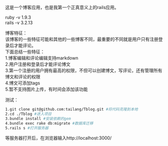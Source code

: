 这是一个博客应用，也是我第一个正真意义上的rails应用。  

ruby -v 1.9.3  
rails -v 3.2.13  

博客特征：  
该博客的一些特征可能和其他的一些博客不同，最重要的不同就是用户只有注册登录后才能评论。  
下面总结一些特征：  
1.博客编辑和评论编辑支持markdown  
2.用户注册和登录后才能评论博文  
3.第一个注册的用户拥有最高的权限，不但可以创建博文，写评论，还有管理所有博文和评论的权限  
4.博文可添加tags     
5.暂不支持图片上传，有时间会添加该功能  

测试：  
```bash
1.git clone git@github.com:tailang/Tblog.git #将代码克隆到本地
2.cd ./Tblog #进入项目
3.bundle install #安装依赖的gem
4.bundle exec rake db:migrate #数据库迁移
5.rails s #打开服务器
```
等服务器打开后，在浏览器输入http://localhost:3000/
